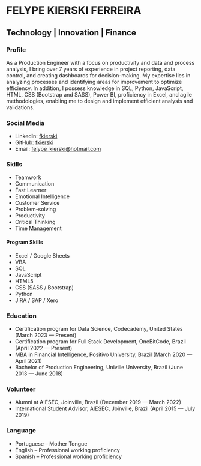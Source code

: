 # FELYPE KIERSKI FERREIRA

## Technology | Innovation | Finance

### Profile
As a Production Engineer with a focus on productivity and data and process analysis, I bring over 7 years of experience in project reporting, data control, and creating dashboards for decision-making. My expertise lies in analyzing processes and identifying areas for improvement to optimize efficiency. In addition, I possess knowledge in SQL, Python, JavaScript, HTML, CSS (Bootstrap and SASS), Power BI, proficiency in Excel, and agile methodologies, enabling me to design and implement efficient analysis and validations.

### Social Media
- LinkedIn: [fkierski](https://www.linkedin.com/in/fkierski/)
- GitHub: [fkierski](https://github.com/fkierski)
- Email: felype_kierski@hotmail.com

### Skills
- Teamwork
- Communication
- Fast Learner
- Emotional Intelligence
- Customer Service
- Problem-solving
- Productivity
- Critical Thinking
- Time Management

#### Program Skills
- Excel / Google Sheets
- VBA
- SQL
- JavaScript
- HTML5
- CSS (SASS / Bootstrap)
- Python
- JIRA / SAP / Xero

### Education
- Certification program for Data Science, Codecademy, United States (March 2023 — Present)
- Certification program for Full Stack Development, OneBitCode, Brazil (April 2022 — Present)
- MBA in Financial Intelligence, Positivo University, Brazil (March 2020 — April 2021)
- Bachelor of Production Engineering, Univille University, Brazil (June 2013 — June 2018)


### Volunteer
- Alumni at AIESEC, Joinville, Brazil (December 2019 — March 2022)
- International Student Advisor, AIESEC, Joinville, Brazil (April 2015 — July 2019)

### Language
- Portuguese – Mother Tongue
- English – Professional working proficiency
- Spanish – Professional working proficiency
